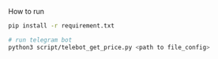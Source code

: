 How to run
```bash
pip install -r requirement.txt

# run telegram bot
python3 script/telebot_get_price.py <path to file_config>

```